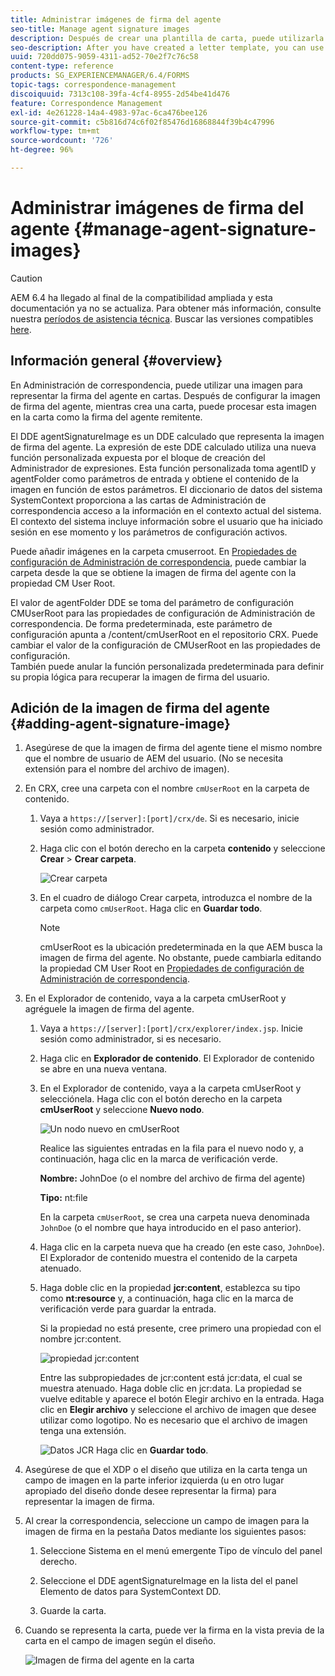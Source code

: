 ```yaml
---
title: Administrar imágenes de firma del agente
seo-title: Manage agent signature images
description: Después de crear una plantilla de carta, puede utilizarla para crear correspondencia en AEM Forms administrando datos, contenido y archivos adjuntos.
seo-description: After you have created a letter template, you can use it to create correspondence in AEM Forms by managing data, content, and attachments.
uuid: 720dd075-9059-4311-ad52-70e2f7c76c58
content-type: reference
products: SG_EXPERIENCEMANAGER/6.4/FORMS
topic-tags: correspondence-management
discoiquuid: 7313c108-39fa-4cf4-8955-2d54be41d476
feature: Correspondence Management
exl-id: 4e261228-14a4-4983-97ac-6ca476bee126
source-git-commit: c5b816d74c6f02f85476d16868844f39b4c47996
workflow-type: tm+mt
source-wordcount: '726'
ht-degree: 96%

---
```


# Administrar imágenes de firma del agente {#manage-agent-signature-images}

>[!CAUTION]
>
>AEM 6.4 ha llegado al final de la compatibilidad ampliada y esta documentación ya no se actualiza. Para obtener más información, consulte nuestra [períodos de asistencia técnica](https://helpx.adobe.com/es/support/programs/eol-matrix.html). Buscar las versiones compatibles [here](https://experienceleague.adobe.com/docs/).

## Información general {#overview}

En Administración de correspondencia, puede utilizar una imagen para representar la firma del agente en cartas. Después de configurar la imagen de firma del agente, mientras crea una carta, puede procesar esta imagen en la carta como la firma del agente remitente.

El DDE agentSignatureImage es un DDE calculado que representa la imagen de firma del agente. La expresión de este DDE calculado utiliza una nueva función personalizada expuesta por el bloque de creación del Administrador de expresiones. Esta función personalizada toma agentID y agentFolder como parámetros de entrada y obtiene el contenido de la imagen en función de estos parámetros. El diccionario de datos del sistema SystemContext proporciona a las cartas de Administración de correspondencia acceso a la información en el contexto actual del sistema. El contexto del sistema incluye información sobre el usuario que ha iniciado sesión en ese momento y los parámetros de configuración activos.

Puede añadir imágenes en la carpeta cmuserroot. En [Propiedades de configuración de Administración de correspondencia](/help/forms/using/cm-configuration-properties.md), puede cambiar la carpeta desde la que se obtiene la imagen de firma del agente con la propiedad CM User Root.

El valor de agentFolder DDE se toma del parámetro de configuración CMUserRoot para las propiedades de configuración de Administración de correspondencia. De forma predeterminada, este parámetro de configuración apunta a /content/cmUserRoot en el repositorio CRX. Puede cambiar el valor de la configuración de CMUserRoot en las propiedades de configuración.\
También puede anular la función personalizada predeterminada para definir su propia lógica para recuperar la imagen de firma del usuario.

## Adición de la imagen de firma del agente {#adding-agent-signature-image}

1. Asegúrese de que la imagen de firma del agente tiene el mismo nombre que el nombre de usuario de AEM del usuario. (No se necesita extensión para el nombre del archivo de imagen).
1. En CRX, cree una carpeta con el nombre `cmUserRoot` en la carpeta de contenido.

   1. Vaya a `https://[server]:[port]/crx/de`. Si es necesario, inicie sesión como administrador.

   1. Haga clic con el botón derecho en la carpeta **contenido** y seleccione **Crear** > **Crear carpeta**.

      ![Crear carpeta](assets/1_createnode_cmuserroot.png)

   1. En el cuadro de diálogo Crear carpeta, introduzca el nombre de la carpeta como `cmUserRoot`. Haga clic en **Guardar todo**.

      >[!NOTE]
      >
      >cmUserRoot es la ubicación predeterminada en la que AEM busca la imagen de firma del agente. No obstante, puede cambiarla editando la propiedad CM User Root en [Propiedades de configuración de Administración de correspondencia](/help/forms/using/cm-configuration-properties.md).

1. En el Explorador de contenido, vaya a la carpeta cmUserRoot y agréguele la imagen de firma del agente.

   1. Vaya a `https://[server]:[port]/crx/explorer/index.jsp`. Inicie sesión como administrador, si es necesario.
   1. Haga clic en **Explorador de contenido**. El Explorador de contenido se abre en una nueva ventana.
   1. En el Explorador de contenido, vaya a la carpeta cmUserRoot y selecciónela. Haga clic con el botón derecho en la carpeta **cmUserRoot** y seleccione **Nuevo nodo**.

      ![Un nodo nuevo en cmUserRoot](assets/2_cmuserroot_newnode.png)

      Realice las siguientes entradas en la fila para el nuevo nodo y, a continuación, haga clic en la marca de verificación verde.

      **Nombre:** JohnDoe (o el nombre del archivo de firma del agente)

      **Tipo:** nt:file

      En la carpeta `cmUserRoot`, se crea una carpeta nueva denominada `JohnDoe` (o el nombre que haya introducido en el paso anterior).

   1. Haga clic en la carpeta nueva que ha creado (en este caso, `JohnDoe`). El Explorador de contenido muestra el contenido de la carpeta atenuado.

   1. Haga doble clic en la propiedad **jcr:content**, establezca su tipo como **nt:resource** y, a continuación, haga clic en la marca de verificación verde para guardar la entrada.

      Si la propiedad no está presente, cree primero una propiedad con el nombre jcr:content.

      ![propiedad jcr:content ](assets/3_jcrcontentntresource.png)

      Entre las subpropiedades de jcr:content está jcr:data, el cual se muestra atenuado. Haga doble clic en jcr:data. La propiedad se vuelve editable y aparece el botón Elegir archivo en la entrada. Haga clic en **Elegir archivo** y seleccione el archivo de imagen que desee utilizar como logotipo. No es necesario que el archivo de imagen tenga una extensión.

      ![Datos JCR](assets/5_jcrdata.png)
   Haga clic en **Guardar todo**.

1. Asegúrese de que el XDP o el diseño que utiliza en la carta tenga un campo de imagen en la parte inferior izquierda (u en otro lugar apropiado del diseño donde desee representar la firma) para representar la imagen de firma.
1. Al crear la correspondencia, seleccione un campo de imagen para la imagen de firma en la pestaña Datos mediante los siguientes pasos:

   1. Seleccione Sistema en el menú emergente Tipo de vínculo del panel derecho.

   1. Seleccione el DDE agentSignatureImage en la lista del el panel Elemento de datos para SystemContext DD.

   1. Guarde la carta.

1. Cuando se representa la carta, puede ver la firma en la vista previa de la carta en el campo de imagen según el diseño.

   ![Imagen de firma del agente en la carta](assets/letterwithsignature.png)
